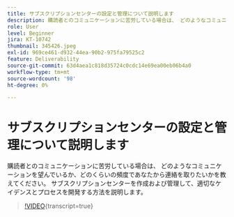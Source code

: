 ```yaml
---
title: サブスクリプションセンターの設定と管理について説明します
description: 購読者とのコミュニケーションに苦労している場合は、 どのようなコミュニケーションを望んでいるか、どのくらいの頻度であなたから連絡を取りたいかを教えてください。 サブスクリプションセンターを作成および管理して、適切なケイデンスとプロセスを開発する方法を説明します。
role: User
level: Beginner
jira: KT-10742
thumbnail: 345426.jpeg
exl-id: 969ce461-d932-44ea-90b2-975fa79525c2
feature: Deliverability
source-git-commit: 63d4aea1c818d35724c0cdc14e69ea00eb06b4a0
workflow-type: tm+mt
source-wordcount: '98'
ht-degree: 0%

---
```


# サブスクリプションセンターの設定と管理について説明します

購読者とのコミュニケーションに苦労している場合は、 どのようなコミュニケーションを望んでいるか、どのくらいの頻度であなたから連絡を取りたいかを教えてください。 サブスクリプションセンターを作成および管理して、適切なケイデンスとプロセスを開発する方法を説明します。

>[!VIDEO](https://video.tv.adobe.com/v/345426/?quality=12&learn=on){transcript=true}
